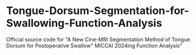 # Tongue-Dorsum-Segmentation-for-Swallowing-Function-Analysis
Official source code for "A New Cine-MRI Segmentation Method of Tongue Dorsum for Postoperative Swallow" MICCAI 2024ing Function Analysis"

